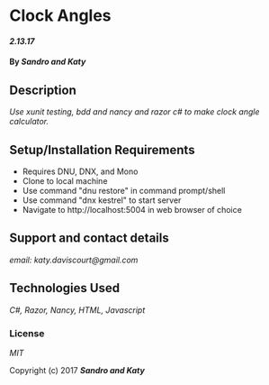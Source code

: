 # Clock Angles

#### _2.13.17_

#### By _**Sandro and Katy**_

## Description

_Use xunit testing, bdd and nancy and razor c# to make clock angle calculator._

## Setup/Installation Requirements

* Requires DNU, DNX, and Mono
* Clone to local machine
* Use command "dnu restore" in command prompt/shell
* Use command "dnx kestrel" to start server
* Navigate to http://localhost:5004 in web browser of choice


## Support and contact details

_email: katy.daviscourt@gmail.com_

## Technologies Used

_C#, Razor, Nancy, HTML, Javascript_

### License

*MIT*

Copyright (c) 2017 **_Sandro and Katy_**
